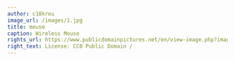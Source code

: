 ```yaml
---
author: c18krou
image_url: /images/1.jpg
title: mouse 
caption: Wireless Mouse
rights_url: https://www.publicdomainpictures.net/en/view-image.php?image=3277&picture=wireless-mouse 
right_text: License: CC0 Public Domain / 
---
```

